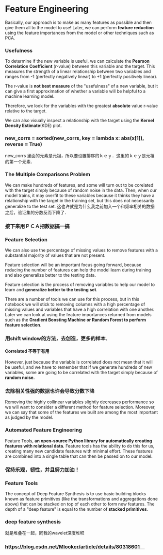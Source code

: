 # Feature Engineering
Basically, our approach is to make as many features as possible and then give them all to the model to use! 
Later, we can perform **feature reduction** using the feature importances from the model or other techniques such as PCA.

### Usefulness 
To determine if the new variable is useful, we can calculate the **Pearson Correlation Coefficient** (r-value) between this variable and the target.
This measures the strength of a linear relationship between two variables and ranges from -1 (perfectly negatively linear) to +1 (perfectly positively linear). 

The r-value is **not best measure** of the "usefulness" of a new variable, but it can give a first approximation of whether a variable will be helpful to a machine learning model. 

Therefore, we look for the variables with the greatest **absolute** value r-value relative to the target.

We can also visually inspect a relationship with the target using the **Kernel Density Estimate**(KDE) plot.

### new_corrs = sorted(new_corrs, key = lambda x: abs(x[1]), reverse = True)
new_corrs 里面的元素是元祖，所以要设置排序的ｋｅｙ．这里的ｋｅｙ是元祖的第一个元素．

### The Multiple Comparisons Problem
 We can make hundreds of features, and some will turn out to be corelated with the target simply because of random noise in the data. Then, when our model trains, it may overfit to these variables because it thinks they have a relationship with the target in the training set, but this does not necessarily generalize to the test set. 
 这也许就是为什么我之前加入一个和频率相关的数据之后，验证集的分数反而下降了．
 
### 接下来用ＰＣＡ把数据搞一搞
 
### Feature Selection
We can also use the percentage of missing values to remove features with a substantial majority of values that are not present.

Feature selection will be an important focus going forward, because reducing the number of features can help the model learn during training and also generalize better to the testing data.

Feature selection is the process of removing variables to help our model to learn and **generalize better to the testing set**.

There are a number of tools we can use for this process, but in this notebook we will stick to removing columns with a high percentage of missing values and variables that have a high correlation with one another. Later we can look at using the feature importances returned from models such as the **Gradient Boosting Machine or Random Forest to perform feature selection.**

### 用shift window的方法，去创造，更多的样本．
#### Correlated 不等于有用
 However, just because the variable is correlated does not mean that it will be useful, and we have to remember that if we generate hundreds of new variables, some are going to be correlated with the target simply because of **random noise.**
 
 ### 去除相关性强的数据也许会导致分数下降
 Removing the highly collinear variables slightly decreases performance so we will want to consider a different method for feature selection. 
 Moreover, we can say that some of the features we built are among the most important as judged by the model.
### Automated Feature Engineering
Feature Tools,
**an open-source Python library for automatically creating features with relational data.**
Feature tools has the ability to do this for us, creating many new candidate features with minimal effort. These features are combined into a single table that can then be passed on to our model.

### 保持乐观，韧性，并且努力加油！

### Feature Tools
 The concept of Deep Feature Synthesis is to use basic building blocks known as feature primitives (like the transformations and aggregations done above) that can be stacked on top of each other to form new features. 
The depth of a "deep feature" is equal to the number of **stacked primitives**.

### deep feature synthesis
就是堆叠在一起，同我的wavelet深度堆积
### https://blog.csdn.net/Mlooker/article/details/80318601　



